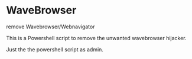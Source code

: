 # WaveBrowser
remove Wavebrowser/Webnavigator

This is a Powershell script to remove the unwanted wavebrowser hijacker.

Just the the powershell script as admin.
